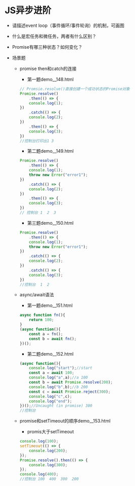 # JS异步进阶

* 请描述event loop（事件循环/事件轮询）的机制，可画图

* 什么是宏任务和微任务，两者有什么区别？

* Promise有哪三种状态？如何变化？

* 场景题

  * promise then和catch的连接

    * 第一题demo__148.html

    ```js
    // Promsie.resolve()直接创建一个成功状态的Promise对象
    Promise.resolve()
        .then(() => {
        console.log(1);
    })
        .catch(() => {
        console.log(2);
    })
        .then(() => {
        console.log(3);
    })
    //控制台打印出1 3
    ```

    * 第二题demo__149.html

    ```js
    Promise.resolve()
        .then(() => {
        console.log(1);
        throw new Error("error1");
    })
        .catch(() => {
        console.log(2);
    })
        .then(() => {
        console.log(3);
    })
    // 控制台 1  2  3 
    ```

    * 第三题demo__150.html

    ```js
    Promise.resolve()
        .then(() => {
        console.log(1);
        throw new Error("error1");
    })
        .catch(() => {
        console.log(2);
    })
        .catch(() => {
        console.log(3);
    })
    //控制台  1  2
    ```

  * async/await语法

    * 第一题demo__151.html

    ```js
    async function fn(){
        return 100;
    }
    (async function(){
        const a = fn();
        const b = await fn();
    })();
    ```

    * 第二题demo__152.html

    ```js
    (async function(){
        console.log("start");//start
        const a = await 100;
        console.log("a",a);//a 100
        const b = await Promise.resolve(200);
        console.log("b",b);//b 200
        const c = await Promise.reject(300);
        console.log("c",c);
        console.log("end");
    })();//Uncaught (in promise) 300
    //控制台
    ```

  * promise和setTimeout的顺序demo__153.html

    * promis大于setTimeout

    ```js
    console.log(100);
    setTimeout(() => {
        console.log(200);
    });
    Promise.resolve().then(() => {
        console.log(300);
    });
    console.log(400);
    //控制台 100  400  300  200
    ```

    

  